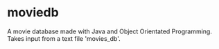 # moviedb
A movie database made with Java and Object Orientated Programming. Takes input from a text file 'movies_db'.
